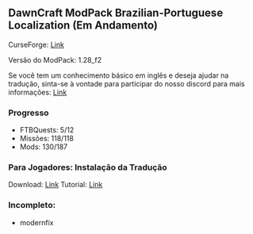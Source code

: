 ## DawnCraft ModPack Brazilian-Portuguese Localization (Em Andamento)

CurseForge: [Link](https://www.curseforge.com/minecraft/modpacks/dawn-craft "DawnCraft - An Adventure RPG Modpack")

Versão do ModPack: 1.28_f2

Se você tem um conhecimento básico em inglês e deseja ajudar na tradução, sinta-se à vontade para participar do nosso discord para mais informações: [Link](https://discord.gg/QQxckfPWvz "DawnCraft - Tradução pt_br")

### Progresso

 - FTBQuests: 5/12
 - Missões: 118/118
 - Mods: 130/187

### Para Jogadores: Instalação da Tradução

Download: [Link](https://github.com/GMalvestiti/dawncraft_lang_pt_br/archive/refs/heads/main.zip)
Tutorial: [Link](https://discord.com/channels/1093965596384833657/1118309439989104721 "Tutorial")

### Incompleto:

 - modernfix
